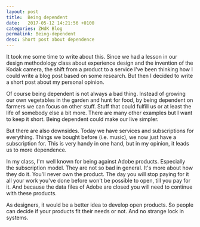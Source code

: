 ```yaml
---
layout: post
title:  Being dependent
date:   2017-05-12 14:21:56 +0100
categories: ZHdK Blog
permalink: Being-dependent
desc: Short post about dependence
---
```


It took me some time to write about this. Since we had a lesson in our design methodology class about experience design and the invention of the Kodak camera, the shift from a product to a service I've been thinking how I could write a blog post based on some research. But then I decided to write a short post about my personal opinion.

Of course being dependent is not always a bad thing. Instead of growing our own vegetables in the garden and hunt for food, by being dependent on farmers we can focus on other stuff. Stuff that could fulfill us or at least the life of somebody else a bit more. There are many other examples but I want to keep it short. Being dependent could make our live simpler.

But there are also downsides. Today we have services and subscriptions for everything. Things we bought before (i.e. music), we now just have a subscription for. This is very handy in one hand, but in my opinion, it leads us to more dependence.

In my class, I'm well known for being against Adobe products. Especially the subscription model.
They are not so bad in general. It's more about how they do it. You'll never own the product. The day you will stop paying for it all your work you've done before won't be possible to open, till you pay for it. And because the data files of Adobe are closed you will need to continue with these products.

As designers, it would be a better idea to develop open products.  So people can decide if your products fit their needs or not. And no strange lock in systems.
